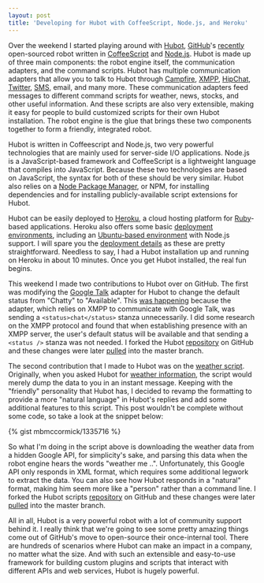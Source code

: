 ```yaml
---
layout: post
title: 'Developing for Hubot with CoffeeScript, Node.js, and Heroku'
---
```


Over the weekend I started playing around with [Hubot](http://hubot.github.com/), [GitHub](http://github.com/)'s [recently](https://github.com/blog/968-say-hello-to-hubot) open-sourced robot written in [CoffeeScript](http://coffeescript.org/) and [Node.js](http://nodejs.org/). Hubot is made up of three main components: the robot engine itself, the communication adapters, and the command scripts. Hubot has multiple communication adapters that allow you to talk to Hubot through [Campfire](http://campfirenow.com/), [XMPP](http://xmpp.org/), [HipChat](https://www.hipchat.com/), [Twitter](http://twitter.com/), [SMS](http://www.twilio.com), email, and many more. These communication adapters feed messages to different command scripts for weather, news, stocks, and other useful information. And these scripts are also very extensible, making it easy for people to build customized scripts for their own Hubot installation. The robot engine is the glue that brings these two components together to form a friendly, integrated robot.

Hubot is written in Coffeescript and Node.js, two very powerful technologies that are mainly used for server-side I/O applications. Node.js is a JavaScript-based framework and CoffeeScript is a lightweight language that compiles into JavaScript. Because these two technologies are based on JavaScript, the syntax for both of these should be very similar. Hubot also relies on a [Node Package Manager](http://npmjs.org/), or NPM, for installing dependencies and for installing publicly-available script extensions for Hubot.

Hubot can be easily deployed to [Heroku](http://www.heroku.com/), a cloud hosting platform for [Ruby](http://www.ruby-lang.org/en/)-based applications. Heroku also offers some basic [deployment environments](http://devcenter.heroku.com/articles/stack), including an [Ubuntu-based environment](http://devcenter.heroku.com/articles/cedar) with Node.js support. I will spare you the [deployment details](https://hubot.github.com/docs/deploying.html) as these are pretty straightforward. Needless to say, I had a Hubot installation up and running on Heroku in about 10 minutes. Once you get Hubot installed, the real fun begins.

This weekend I made two contributions to Hubot over on GitHub. The first was modifying the [Google Talk](https://github.com/github/hubot/blob/8f36df033d3f63d2aee239cb5fe44c2c02a1a241/src/hubot/gtalk.coffee) adapter for Hubot to change the default status from "Chatty" to "Available". This [was happening](https://github.com/github/hubot/blob/31302370537600a52f6ed64bc8480e286156b26c/src/hubot/gtalk.coffee) because the adapter, which relies on XMPP to communicate with Google Talk, was sending a `<status>chat</status>` stanza unnecessarily. I did some research on the XMPP protocol and found that when establishing presence with an XMPP server, the user's default status will be available and that sending a `<status />` stanza was not needed. I forked the Hubot [repository](https://github.com/github/hubot) on GitHub and these changes were later [pulled](https://github.com/github/hubot/pull/134) into the master branch.

The second contribution that I made to Hubot was on the [weather script](https://github.com/github/hubot-scripts/blob/141f19e4c8d83d54b027f9a5dc0f791bd2ff011a/src/scripts/weather.coffee). Originally, when you asked Hubot for [weather information](https://github.com/github/hubot-scripts/blob/6f5cbe66a7c242523f22f40b1b8e885891143eed/src/scripts/weather.coffee), the script would merely dump the data to you in an instant message. Keeping with the "friendly" personality that Hubot has, I decided to revamp the formatting to provide a more "natural language" in Hubot's replies and add some additional features to this script. This post wouldn't be complete without some code, so take a look at the snippet below:

{% gist mbmccormick/1335716 %}

So what I'm doing in the script above is downloading the weather data from a hidden Google API, for simplicity's sake, and parsing this data when the robot engine hears the words "weather me ..". Unfortunately, this Google API only responds in XML format, which requires some additional legwork to extract the data. You can also see how Hubot responds in a "natural" format, making him seem more like a "person" rather than a command line. I forked the Hubot scripts [repository](https://github.com/github/hubot-scripts) on GitHub and these changes were later [pulled](https://github.com/github/hubot-scripts/pull/78) into the master branch.

All in all, Hubot is a very powerful robot with a lot of community support behind it. I really think that we're going to see some pretty amazing things come out of GitHub's move to open-source their once-internal tool. There are hundreds of scenarios where Hubot can make an impact in a company, no matter what the size. And with such an extensible and easy-to-use framework for building custom plugins and scripts that interact with different APIs and web services, Hubot is hugely powerful.

